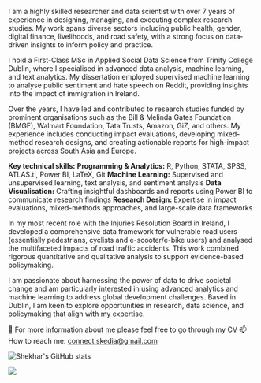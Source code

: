 I am a highly skilled researcher and data scientist with over 7 years of experience in designing, managing, and executing complex research studies. My work spans diverse sectors including public health, gender, digital finance, livelihoods, and road safety, with a strong focus on data-driven insights to inform policy and practice.

I hold a First-Class MSc in Applied Social Data Science from Trinity College Dublin, where I specialised in advanced data analysis, machine learning, and text analytics. My dissertation employed supervised machine learning to analyse public sentiment and hate speech on Reddit, providing insights into the impact of immigration in Ireland.

Over the years, I have led and contributed to research studies funded by prominent organisations such as the Bill & Melinda Gates Foundation (BMGF), Walmart Foundation, Tata Trusts, Amazon, GiZ, and others. My experience includes conducting impact evaluations, developing mixed-method research designs, and creating actionable reports for high-impact projects across South Asia and Europe.

**Key technical skills:**
**Programming & Analytics:** R, Python, STATA, SPSS, ATLAS.ti, Power BI, LaTeX, Git
**Machine Learning:** Supervised and unsupervised learning, text analysis, and sentiment analysis
**Data Visualisation:** Crafting insightful dashboards and reports using Power BI to communicate research findings
**Research Design:** Expertise in impact evaluations, mixed-methods approaches, and large-scale data frameworks

In my most recent role with the Injuries Resolution Board in Ireland, I developed a comprehensive data framework for vulnerable road users (essentially pedestrians, cyclists and e-scooter/e-bike users) and analysed the multifaceted impacts of road traffic accidents. This work combined rigorous quantitative and qualitative analysis to support evidence-based policymaking.

I am passionate about harnessing the power of data to drive societal change and am particularly interested in using advanced analytics and machine learning to address global development challenges. Based in Dublin, I am keen to explore opportunities in research, data science, and policymaking that align with my expertise. 

🔎 For more information about me please feel free to go through my [CV](https://drive.google.com/file/d/1yD8yq6fdyhO7yDM1F4XvguIumqP5L5IZ/view?usp=drive_link)
📫 How to reach me: connect.skedia@gmail.com

![Shekhar's GitHub stats](https://github-readme-stats.vercel.app/api?username=ShekharKedia&show_icons=true&hide=contribs,prs,issues)

![](https://komarev.com/ghpvc/?username=ShekharKedia)

<!---
ShekharKedia/ShekharKedia is a ✨ special ✨ repository because its `README.md` (this file) appears on your GitHub profile.
You can click the Preview link to take a look at your changes.
--->
